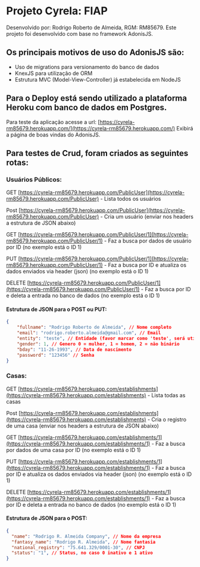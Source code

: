 # Projeto Cyrela: FIAP
Desenvolvido por: Rodrigo Roberto de Almeida, RGM: RM85679.
Este projeto foi desenvolvido com base no framework AdonisJS.
## Os principais motivos de uso do AdonisJS são:
- Uso de migrations para versionamento do banco de dados
- KnexJS para utilização de ORM
- Estrutura MVC (Model-View-Controller) já estabelecida em NodeJS

## Para o Deploy está sendo utilizado a plataforma Heroku com banco de dados em Postgres.

Para teste da aplicação acesse a url:
[https://cyrela-rm85679.herokuapp.com/](https://cyrela-rm85679.herokuapp.com/)
Exibirá a página de boas vindas do AdonisJS.

## Para testes de Crud, foram criados as seguintes rotas:
### Usuários Públicos:
GET [https://cyrela-rm85679.herokuapp.com/PublicUser](https://cyrela-rm85679.herokuapp.com/PublicUser) - Lista todos os usuários

Post [https://cyrela-rm85679.herokuapp.com/PublicUser](https://cyrela-rm85679.herokuapp.com/PublicUser) - Cria um usuário (enviar nos headers a estrutura de JSON abaixo)

GET [https://cyrela-rm85679.herokuapp.com/PublicUser/1](https://cyrela-rm85679.herokuapp.com/PublicUser/1) - Faz a busca por dados de usuário por ID (no exemplo está o ID 1)

PUT [https://cyrela-rm85679.herokuapp.com/PublicUser/1](https://cyrela-rm85679.herokuapp.com/PublicUser/1) - Faz a busca por ID e atualiza os dados enviados via header (json) (no exemplo está o ID 1)

DELETE [https://cyrela-rm85679.herokuapp.com/PublicUser/1](https://cyrela-rm85679.herokuapp.com/PublicUser/1) - Faz a busca por ID e deleta a entrada no banco de dados (no exemplo está o ID 1)


#### Estrutura de JSON para o POST ou PUT:
```json
{
	"fullname": "Rodrigo Roberto de Almeida", // Nome completo
	"email": "rodrigo.roberto.almeida@gmail.com", // Email
	"entity": "teste", // Entidade (favor marcar como 'teste', será utilizado em implementações futuras)
	"gender": 1, // Genero 0 = mulher, 1 = homem, 2 = não binário
	"bday": "11-26-1993", // Data de nascimento
	"password": "123456" // Senha
}
```
### Casas:
GET [https://cyrela-rm85679.herokuapp.com/establishments](https://cyrela-rm85679.herokuapp.com/establishments) - Lista todas as casas

Post [https://cyrela-rm85679.herokuapp.com/establishments](https://cyrela-rm85679.herokuapp.com/establishments) - Cria o registro de uma casa (enviar nos headers a estrutura de JSON abaixo)

GET [https://cyrela-rm85679.herokuapp.com/establishments/1](https://cyrela-rm85679.herokuapp.com/establishments/1) - Faz a busca por dados de uma casa  por ID (no exemplo está o ID 1)

PUT [https://cyrela-rm85679.herokuapp.com/establishments/1](https://cyrela-rm85679.herokuapp.com/establishments/1) - Faz a busca por ID e atualiza os dados enviados via header (json) (no exemplo está o ID 1)

DELETE [https://cyrela-rm85679.herokuapp.com/establishments/1](https://cyrela-rm85679.herokuapp.com/establishments/1) - Faz a busca por ID e deleta a entrada no banco de dados (no exemplo está o ID 1)


#### Estrutura de JSON para o POST:
```json
{
  "name": "Rodrigo R. Almeida Company", // Nome da empresa
  "fantasy_name": "Rodrigo R. Almeida", // Nome fantasia
  "national_registry": "75.641.329/0001-30", // CNPJ
  "status": "1", // Status, no caso 0 inativo e 1 ativo
}
```

